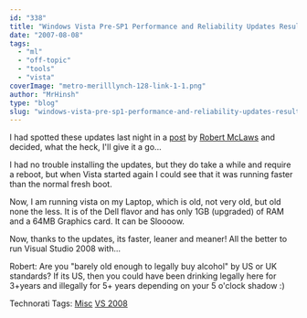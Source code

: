 ```yaml
---
id: "338"
title: "Windows Vista Pre-SP1 Performance and Reliability Updates Result"
date: "2007-08-08"
tags: 
  - "ml"
  - "off-topic"
  - "tools"
  - "vista"
coverImage: "metro-merilllynch-128-link-1-1.png"
author: "MrHinsh"
type: "blog"
slug: "windows-vista-pre-sp1-performance-and-reliability-updates-result"
---
```


I had spotted these updates last night in a [post](http://www.windows-now.com/blogs/robert/archive/2007/08/07/windows-vista-pre-sp1-performance-and-reliability-updates-released.aspx "Windows Vista Pre-SP1 Performance and Reliability Updates Released") by [Robert McLaws](http://www.windows-now.com/blogs/robert/) and decided, what the heck, I'll give it a go...

I had no trouble installing the updates, but they do take a while and require a reboot, but when Vista started again I could see that it was running faster than the normal fresh boot.

Now, I am running vista on my Laptop, which is old, not very old, but old none the less. It is of the Dell flavor and has only 1GB (upgraded) of RAM and a 64MB Graphics card. It can be Sloooow.

Now, thanks to the updates, its faster, leaner and meaner! All the better to run Visual Studio 2008 with...

Robert: Are you "barely old enough to legally buy alcohol" by US or UK standards? If its US, then you could have been drinking legally here for 3+years and illegally for 5+ years depending on your 5 o'clock shadow :)

Technorati Tags: [Misc](http://technorati.com/tags/Misc) [VS 2008](http://technorati.com/tags/VS+2008)



